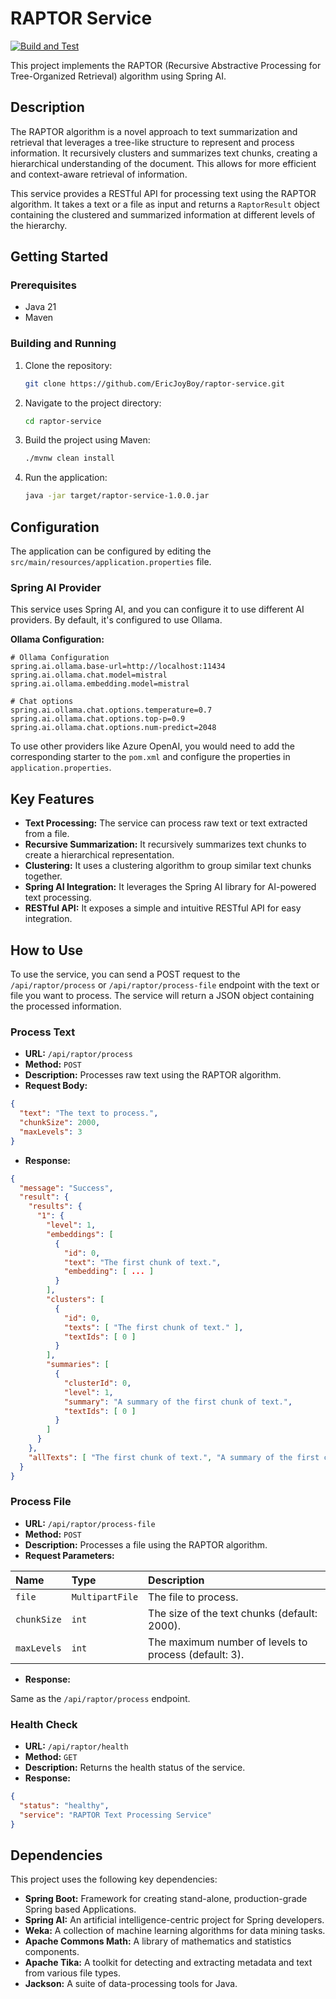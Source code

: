 
# RAPTOR Service
[![Build and Test](https://github.com/EricJoyBoy/RAPTOR/actions/workflows/build.yml/badge.svg)](https://github.com/EricJoyBoy/RAPTOR/actions/workflows/build.yml)

This project implements the RAPTOR (Recursive Abstractive Processing for Tree-Organized Retrieval) algorithm using Spring AI.

## Description

The RAPTOR algorithm is a novel approach to text summarization and retrieval that leverages a tree-like structure to represent and process information. It recursively clusters and summarizes text chunks, creating a hierarchical understanding of the document. This allows for more efficient and context-aware retrieval of information.

This service provides a RESTful API for processing text using the RAPTOR algorithm. It takes a text or a file as input and returns a `RaptorResult` object containing the clustered and summarized information at different levels of the hierarchy.

## Getting Started

### Prerequisites

*   Java 21
*   Maven

### Building and Running

1.  Clone the repository:
    ```bash
    git clone https://github.com/EricJoyBoy/raptor-service.git
    ```
2.  Navigate to the project directory:
    ```bash
    cd raptor-service
    ```
3.  Build the project using Maven:
    ```bash
    ./mvnw clean install
    ```
4.  Run the application:
    ```bash
    java -jar target/raptor-service-1.0.0.jar
    ```

## Configuration

The application can be configured by editing the `src/main/resources/application.properties` file.

### Spring AI Provider

This service uses Spring AI, and you can configure it to use different AI providers. By default, it's configured to use Ollama.

**Ollama Configuration:**
```properties
# Ollama Configuration
spring.ai.ollama.base-url=http://localhost:11434
spring.ai.ollama.chat.model=mistral
spring.ai.ollama.embedding.model=mistral

# Chat options
spring.ai.ollama.chat.options.temperature=0.7
spring.ai.ollama.chat.options.top-p=0.9
spring.ai.ollama.chat.options.num-predict=2048
```

To use other providers like Azure OpenAI, you would need to add the corresponding starter to the `pom.xml` and configure the properties in `application.properties`.

## Key Features

*   **Text Processing:** The service can process raw text or text extracted from a file.
*   **Recursive Summarization:** It recursively summarizes text chunks to create a hierarchical representation.
*   **Clustering:** It uses a clustering algorithm to group similar text chunks together.
*   **Spring AI Integration:** It leverages the Spring AI library for AI-powered text processing.
*   **RESTful API:** It exposes a simple and intuitive RESTful API for easy integration.

## How to Use

To use the service, you can send a POST request to the `/api/raptor/process` or `/api/raptor/process-file` endpoint with the text or file you want to process. The service will return a JSON object containing the processed information.

### Process Text

*   **URL:** `/api/raptor/process`
*   **Method:** `POST`
*   **Description:** Processes raw text using the RAPTOR algorithm.
*   **Request Body:**

```json
{
  "text": "The text to process.",
  "chunkSize": 2000,
  "maxLevels": 3
}
```

*   **Response:**

```json
{
  "message": "Success",
  "result": {
    "results": {
      "1": {
        "level": 1,
        "embeddings": [
          {
            "id": 0,
            "text": "The first chunk of text.",
            "embedding": [ ... ]
          }
        ],
        "clusters": [
          {
            "id": 0,
            "texts": [ "The first chunk of text." ],
            "textIds": [ 0 ]
          }
        ],
        "summaries": [
          {
            "clusterId": 0,
            "level": 1,
            "summary": "A summary of the first chunk of text.",
            "textIds": [ 0 ]
          }
        ]
      }
    },
    "allTexts": [ "The first chunk of text.", "A summary of the first chunk of text." ]
  }
}
```

### Process File

*   **URL:** `/api/raptor/process-file`
*   **Method:** `POST`
*   **Description:** Processes a file using the RAPTOR algorithm.
*   **Request Parameters:**

| Name      | Type          | Description                                       |
| :-------- | :------------ | :------------------------------------------------ |
| `file`    | `MultipartFile` | The file to process.                              |
| `chunkSize` | `int`         | The size of the text chunks (default: 2000).      |
| `maxLevels` | `int`         | The maximum number of levels to process (default: 3). |

*   **Response:**

Same as the `/api/raptor/process` endpoint.

### Health Check

*   **URL:** `/api/raptor/health`
*   **Method:** `GET`
*   **Description:** Returns the health status of the service.
*   **Response:**

```json
{
  "status": "healthy",
  "service": "RAPTOR Text Processing Service"
}
```

## Dependencies

This project uses the following key dependencies:

*   **Spring Boot:** Framework for creating stand-alone, production-grade Spring based Applications.
*   **Spring AI:** An artificial intelligence-centric project for Spring developers.
*   **Weka:** A collection of machine learning algorithms for data mining tasks.
*   **Apache Commons Math:** A library of mathematics and statistics components.
*   **Apache Tika:** A toolkit for detecting and extracting metadata and text from various file types.
*   **Jackson:** A suite of data-processing tools for Java.
